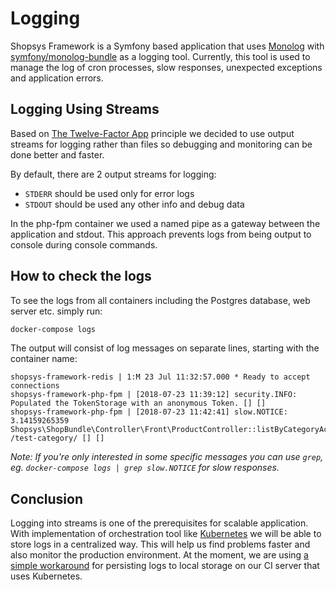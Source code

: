 # Logging
Shopsys Framework is a Symfony based application that uses [Monolog](https://github.com/Seldaek/monolog) with [symfony/monolog-bundle](https://github.com/symfony/monolog-bundle) as a logging tool.
Currently, this tool is used to manage the log of cron processes, slow responses, unexpected exceptions and application errors.

## Logging Using Streams
Based on [The Twelve-Factor App](https://12factor.net/logs) principle we decided to use output streams for logging rather than files so debugging and monitoring can be done better and faster.

By default, there are 2 output streams for logging:

- `STDERR` should be used only for error logs
- `STDOUT` should be used any other info and debug data

In the php-fpm container we used a named pipe as a gateway between the application and stdout.
This approach prevents logs from being output to console during console commands.

## How to check the logs
To see the logs from all containers including the Postgres database, web server etc. simply run:

```sh
docker-compose logs
```
The output will consist of log messages on separate lines, starting with the container name:

```no-highlight
shopsys-framework-redis | 1:M 23 Jul 11:32:57.000 * Ready to accept connections
shopsys-framework-php-fpm | [2018-07-23 11:39:12] security.INFO: Populated the TokenStorage with an anonymous Token. [] []
shopsys-framework-php-fpm | [2018-07-23 11:42:41] slow.NOTICE: 3.14159265359 Shopsys\ShopBundle\Controller\Front\ProductController::listByCategoryAction /test-category/ [] []
```

*Note: If you're only interested in some specific messages you can use `grep`, eg. `docker-compose logs | grep slow.NOTICE` for slow responses.*

## Conclusion
Logging into streams is one of the prerequisites for scalable application.
With implementation of orchestration tool like [Kubernetes](https://kubernetes.io/) we will be able to store logs in a centralized way.
This will help us find problems faster and also monitor the production environment. At the moment, we are using [a simple workaround](../kubernetes/logging-on-continuous-integration-server-running-kubernetes.md)
for persisting logs to local storage on our CI server that uses Kubernetes.
